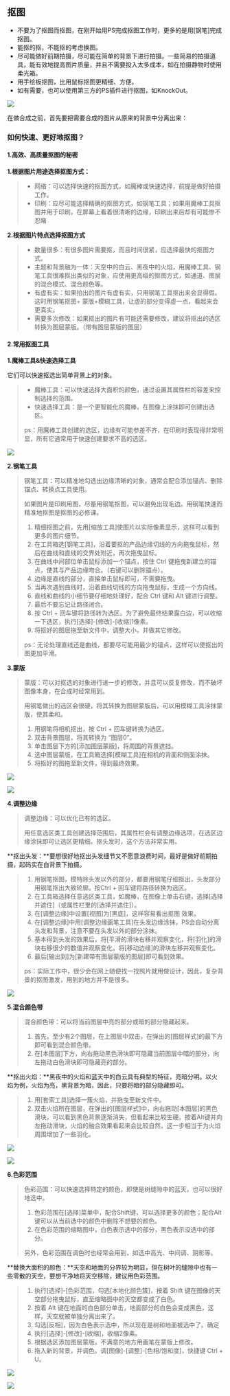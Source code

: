 ## 抠图

* 不要为了抠图而抠图，在刚开始用PS完成抠图工作时，更多的是用\[钢笔\]完成抠图。
* 能抠的抠，不能抠的考虑换图。
* 尽可能做好前期拍摄，尽可能在简单的背景下进行拍摄。一些简易的拍摄道具，能有效地提高图片质量，并且不需要投入太多成本，如在拍摄静物时使用柔光箱。
* 用手绘板抠图，比用鼠标抠图更精细、方便。
* 如有需要，也可以使用第三方的PS插件进行抠图，如KnockOut。

![](/assets/抠图.jpeg)

在做合成之前，首先要把需要合成的图片从原来的背景中分离出来：

### 如何快速、更好地抠图？

#### 1.高效、高质量抠图的秘密

**1.根据图片用途选择抠图方式：**

> * 网络：可以选择快速的抠图方式，如魔棒或快速选择，前提是做好拍摄工作。
> * 印刷：应尽可能选择精确的抠图方式，如钢笔工具；如果用魔棒工具抠图并用于印刷，在屏幕上看着很清晰的边缘，印刷出来后却有可能惨不忍睹

**2.根据图片特点选择抠图方式**

> * 数量很多：有很多图片需要抠，而且时间很紧，应选择最快的抠图方式。
> * 主题和背景融为一体：天空中的白云、黑夜中的火焰，用魔棒工具、钢笔工具很难抠出类似的对象，应使用更高级的抠图方式，如通道、图层的混合模式、混合颜色等。
> * 有虚有实：如果拍出的图片有虚有实，只用钢笔工具抠出来会显得假。这时用钢笔抠图+ 蒙版+模糊工具，让虚的部分变得虚一点，看起来会更真实。
> * 需要多次修改：如果抠出的图片有可能还需要修改，建议将抠出的选区转换为图层蒙版。（带有图层蒙版的图层）

#### 2.常用抠图工具

**1.魔棒工具&快速选择工具**

它们可以快速抠选出简单背景上的对象。

> * 魔棒工具：可以快速选择大面积的颜色，通过设置其属性栏的容差来控制选择的范围。
> * 快速选择工具：是一个更智能化的魔棒，在图像上涂抹即可创建出选区。
>
> ps：用魔棒工具创建的选区，边缘有可能参差不齐，在印刷时表现得非常明显，所有它通常用于快速创建要求不高的选区。

![](/assets/魔棒工具&快速选择工具.jpg)

**2.钢笔工具**

> 钢笔工具：可以精准地勾选出边缘清晰的对象，通常会配合添加锚点、删除锚点、转换点工具使用。
>
> 如果图片是印刷用图，尽量用钢笔抠图，可以避免出现毛边。用钢笔快速而精准地抠图是抠图的必修课。
>
> 1. 精细抠图之前，先用\[缩放工具\]使图片以实际像素显示，这样可以看到更多的图片细节。
> 2. 在工具箱选\[钢笔工具\]，沿着要抠的产品边缘切线的方向拖曳鼠标，然后在曲线和直线的交界处附近，再次拖曳鼠标。
> 3. 在曲线中间部位单击鼠标添加一个锚点，按住 Ctrl 键拖曳新建立的锚点，使其与产品边缘吻合。（右键可以删除锚点）。
> 4. 边缘是直线的部分，直接单击鼠标即可，不需要拖曳。
> 5. 当再次遇到曲线时，沿着曲线切线的方向拖曳鼠标，生成一个方向线。
> 6. 直线和曲线的小细节要仔细地处理好，配合 Ctrl 键和 Alt 键进行调整。
> 7. 最后不要忘记让路径闭合。
> 8. 按 Ctrl + 回车键将路径转为选区。为了避免最终结果露白边，可以收缩一下选区，执行\[选择\]-\[修改\]-\[收缩\]1像素。
> 9. 将抠好的图层拖至新文件中，调整大小，并做其它修改。
>
> ps：无论处理直线还是曲线，都要尽可能用最少的锚点，这样可以使抠出的图更加平滑。

**3.蒙版**

> 蒙版：可以对抠选的对象进行进一步的修改，并且可以反复修改，而不破坏图像本身，在合成时经常用到。
>
> 用钢笔做出的选区会很硬，将其转换为图层蒙版后，可以用模糊工具涂抹蒙版，使其柔和。
>
> 1. 用钢笔将相机抠出，按 Ctrl + 回车键转换为选区。
> 2. 双击背景图层，将其转换为 “图层0”。
> 3. 单击图层下方的\[添加图层蒙版\]，将周围的背景遮挡。
> 4. 选中图层蒙版，在工具箱选择\[模糊工具\]在相机的背面和侧面涂抹。
> 5. 将抠好的图拖至新文件，得到最终效果。

![](/assets/模糊工具.jpg)

![](/assets/蒙版抠图.jpg)

**4.调整边缘**

> 调整边缘：可以优化已有的选区。
>
> 用任意选区类工具创建选择范围后，其属性栏会有调整边缘选项，在选区边缘涂抹即可让选区更精细。抠头发时，这个方法非常实用。

**抠出头发：**要想很好地抠出头发细节又不愿意浪费时间，最好是做好前期拍摄，起码实在白背景下拍摄。

> 1. 用钢笔抠图，模特除头发以外的部分，都要用钢笔仔细抠出，头发部分用钢笔抠出大致轮廓。按Ctrl + 回车键将路径转换为选区。
> 2. 在工具箱选择任意选区类工具，如魔棒，在图像上单击右键，选择\[选择并遮住\]（或属性栏里的\[选择并遮住\]）。
> 3. 在\[调整边缘\]中设置\[视图\]为\[黑底\]，这样容易看出抠图 效果。
> 4. 在\[调整边缘\]中用\[调整边缘画笔工具\]在头发边缘涂抹，PS会自动分离头发和背景，注意不要在头发以外的部分涂抹。
> 5. 基本得到头发的效果后，将\[平滑的滑块右移并观察变化，将\[羽化\]的滑块右移很少的数值并观察变化，将\[移动边缘\]的滑块左移并观察变化。
> 6. 最后\[输出到\]为\[新建带有图层蒙版的图层\]即可看到效果。
>
> ps：实际工作中，很少会在网上随便找一找照片就用做设计，因此，复杂背景的抠图激发，用到的地方并不是很多。

![](/assets/抠出头发.jpg)

**5.混合颜色带**

> 混合颜色带：可以将当前图层中亮的部分或暗的部分隐藏起来。
>
> 1. 首先，至少有2个图层，在上图层中双击，在弹出的\[图层样式\]的最下方即可看到混合颜色带。
> 2. 在\[本图层\]下方，向右拖动黑色滑块即可隐藏当前图层中暗的部分，向左拖动白色滑块即可隐藏亮的部分。

**抠出火焰：**黑夜中的火焰和蓝天中的白云具有典型的特征，亮暗分明。以火焰为例，火焰为亮，黑背景为暗，因此，只要将暗的部分隐藏即可。

> 1. 用\[套索工具\]选择一簇火焰，并拖曳至新文件中。
> 2. 双击火焰所在图层，在弹出的\[图层样式\]中，向右拖动\[本图层\]的黑色滑块，可以看到黑色背景逐渐消失，但看起来比较生硬。按着Alt键并向左拖动滑块，火焰的融合效果看起来会比较自然，这一步相当于为火焰周围增加了一些羽化。

![](/assets/火焰.jpg)

![](/assets/火焰3.jpg)

**6.色彩范围**

> 色彩范围：可以快速选择特定的颜色，即使是树缝隙中的蓝天，也可以很好地选中。
>
> 1. 色彩范围在\[选择\]菜单中，配合Shift键，可以选择更多的颜色；配合Alt键可以从当前选中的颜色中删除不想要的颜色。
> 2. 在色彩范围的缩略图中，白色表示选中的部分，黑色表示没选中的部分。
>
> 另外，色彩范围在调色时也经常会用到，如选中高光、中间调、阴影等。

**替换大面积的颜色：**天空和地面的分界较为明显，但在树叶的缝隙中也有一些零散的天空，要想干净地将天空移除，建议用色彩范围。

> 1. 执行\[选择\]-\[色彩范围，勾选\[本地化颜色簇\]，按着 Shift 键在图像的天空部分拖曳鼠标，直至缩略图中的天空都变成了白色。
> 2. 按着 Alt 键在地面的白色部分单击，地面部分的白色会变成黑色，这样，天空就被单独分离出来了。
> 3. 勾选\[反相\]，因为白色表示选中，所以现在是树和地面被选中了。确定
> 4. 执行\[选择\]-\[修改\]-\[收缩\]，收缩2像素。
> 5. 根据选区添加图层蒙版。不满意的地方用画笔在蒙版上修改。
> 6. 拖入新的背景，并调色。调\[图像\]-\[调整\]-\[色相/饱和度\]，快捷键 Ctrl + U。

![](/assets/色彩范围.jpg)

![](/assets/色彩平衡.jpg)

